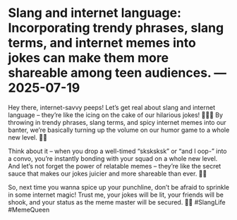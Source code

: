 # Slang and internet language: Incorporating trendy phrases, slang terms, and internet memes into jokes can make them more shareable among teen audiences. — 2025-07-19

Hey there, internet-savvy peeps! Let’s get real about slang and internet language – they’re like the icing on the cake of our hilarious jokes! 💁‍♀️✨ By throwing in trendy phrases, slang terms, and spicy internet memes into our banter, we’re basically turning up the volume on our humor game to a whole new level. 🚀🔥

Think about it – when you drop a well-timed “sksksksk” or “and I oop-” into a convo, you’re instantly bonding with your squad on a whole new level. And let’s not forget the power of relatable memes – they’re like the secret sauce that makes our jokes juicier and more shareable than ever. 🤳🤣

So, next time you wanna spice up your punchline, don’t be afraid to sprinkle in some internet magic! Trust me, your jokes will be lit, your friends will be shook, and your status as the meme master will be secured. 🙌💯 #SlangLife #MemeQueen